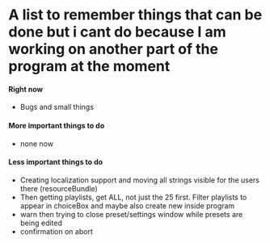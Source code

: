 # A list to remember things that can be done but i cant do because I am working on another part of the program at the moment

#### Right now
- Bugs and small things

#### More important things to do
- none now


#### Less important things to do
- Creating localization support and moving all strings visible for the users there (resourceBundle)
- Then getting playlists, get ALL, not just the 25 first. Filter playlists
to appear in choiceBox and maybe also create new inside program
- warn then trying to close preset/settings window while presets are being edited
- confirmation on abort